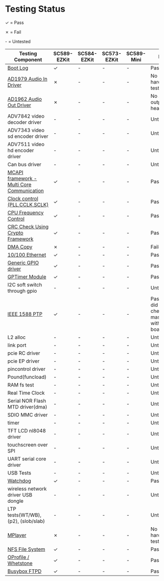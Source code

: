 Testing Status
=================

✓ = Pass

✗ = Fail

\- = Untested


|Testing Component|SC589-EZKit|SC584-EZKit|SC573-EZKit|SC589-Mini|Notes
|-|-|-|-|-|-|
|[Boot Log](https://src.timesys.com/services/analog-devices/analog-devices-yocto-bsp-porting/meta-adi/tree/manifest/tests/adsp-sc589-ezkit/BOOTLOG.md)|✓|-|-|-|Pass|
|[AD1979 Audio In Driver](https://src.timesys.com/services/analog-devices/analog-devices-yocto-bsp-porting/meta-adi/tree/manifest/tests/adsp-sc589-ezkit/AD1979.md)|✗|-|-|-|No hardware to test with
|[AD1962 Audio Out Driver](https://src.timesys.com/services/analog-devices/analog-devices-yocto-bsp-porting/meta-adi/tree/manifest/tests/adsp-sc589-ezkit/AD1962.md)|✗|-|-|-|No audio output heard
|ADV7842 video decoder driver|-|-|-|-|Untested
|ADV7343 video sd encoder driver|-|-|-|-|Untested
|ADV7511 video hd encoder driver|-|-|-|-|Untested
|Can bus driver|-|-|-|-|Untested
|[MCAPI framework - Multi Core Communication](https://src.timesys.com/services/analog-devices/analog-devices-yocto-bsp-porting/meta-adi/tree/manifest/tests/adsp-sc589-ezkit/MCC.md)|✓|-|-|-|Pass
|[Clock control (PLL,CCLK,SCLK)](https://src.timesys.com/services/analog-devices/analog-devices-yocto-bsp-porting/meta-adi/tree/manifest/tests/adsp-sc589-ezkit/CLKCTL.md)|✓|-|-|-|Pass
|[CPU Frequency Control](https://src.timesys.com/services/analog-devices/analog-devices-yocto-bsp-porting/meta-adi/tree/manifest/tests/adsp-sc589-ezkit/CPUFREQ.md)|✓|-|-|-|Pass
|[CRC Check Using Crypto Framework](https://src.timesys.com/services/analog-devices/analog-devices-yocto-bsp-porting/meta-adi/tree/manifest/tests/adsp-sc589-ezkit/HMAC-CRC.md)|✓|-|-|-|Pass
|[DMA Copy](https://src.timesys.com/services/analog-devices/analog-devices-yocto-bsp-porting/meta-adi/tree/manifest/tests/adsp-sc589-ezkit/DMA_COPY.md)|✗|-|-|-|Failed
|[10/100 Ethernet](https://src.timesys.com/services/analog-devices/analog-devices-yocto-bsp-porting/meta-adi/tree/manifest/tests/adsp-sc589-ezkit/ETHERNET.md)|✓|-|-|-|Pass
|[Generic GPIO driver](https://src.timesys.com/services/analog-devices/analog-devices-yocto-bsp-porting/meta-adi/tree/manifest/tests/adsp-sc589-ezkit/GENERIC_GPIO.md)|✓|-|-|-|Pass
|[GPTimer Module](https://src.timesys.com/services/analog-devices/analog-devices-yocto-bsp-porting/meta-adi/tree/manifest/tests/adsp-sc589-ezkit/GPTIMER.md)|✓|-|-|-|Pass
|I2C soft switch through gpio|-|-|-|-|Untested
|[IEEE 1588 PTP](https://src.timesys.com/services/analog-devices/analog-devices-yocto-bsp-porting/meta-adi/tree/manifest/tests/adsp-sc589-ezkit/PTP.md)|✓|-|-|-|Pass, but did not check master/slave with two boards
|L2 alloc|-|-|-|-|Untested
|link port|-|-|-|-|Untested
|pcie RC driver|-|-|-|-|Untested
|pcie EP driver|-|-|-|-|Untested
|pincontrol driver|-|-|-|-|Untested
|Pound(funcload)|-|-|-|-|Untested
|RAM fs test|-|-|-|-|Untested
|Real Time Clock|-|-|-|-|Untested
|Serial NOR Flash MTD driver(dma)|-|-|-|-|Untested
|SDIO MMC driver|-|-|-|-|Untested
|timer|-|-|-|-|Untested
|TFT LCD nl8048 driver|-|-|-|-|Untested
|touchscreen over SPI|-|-|-|-|Untested
|UART serial core driver|-|-|-|-|Untested
|USB Tests|-|-|-|-|Untested
|[Watchdog](https://src.timesys.com/services/analog-devices/analog-devices-yocto-bsp-porting/meta-adi/tree/manifest/tests/adsp-sc589-ezkit/WATCHDOG.md)|✓|-|-|-|Pass|
|wireless network driver USB dongle|-|-|-|-|Untested
|LTP tests(WT/WB), (p2), (slob/slab)|-|-|-|-|Untested
|[MPlayer](https://src.timesys.com/services/analog-devices/analog-devices-yocto-bsp-porting/meta-adi/tree/manifest/tests/adsp-sc589-ezkit/MPLAYER.md)|✗|-|-|-|No LCD hardware to test
|[NFS File System](https://src.timesys.com/services/analog-devices/analog-devices-yocto-bsp-porting/meta-adi/tree/manifest/tests/adsp-sc589-ezkit/NFS_FILESYSTEM.md)|✓|-|-|-|Pass
|[OProfile / Whetstone](https://src.timesys.com/services/analog-devices/analog-devices-yocto-bsp-porting/meta-adi/tree/manifest/tests/adsp-sc589-ezkit/OPROFILE.md)|✓|-|-|-|Pass
|[Busybox FTPD](https://src.timesys.com/services/analog-devices/analog-devices-yocto-bsp-porting/meta-adi/tree/manifest/tests/adsp-sc589-ezkit/BUSYBOX_FTPD.md)|✓|-|-|-|Pass